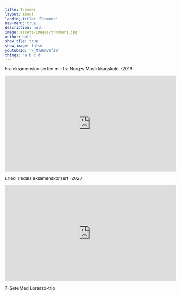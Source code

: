 ```yaml
---
title: Trommer
layout: about
landing-title: 'Trommer'
nav-menu: true
description: null
image: assets/images/trommer1.jpg
author: null
show_tile: true
show_image: false
youtubeId: '\_MTu6KVSf20'
things: 'a b c d'
---
```


Fra eksamenskonserten min fra Norges Musikkhøgskole. -2019

<iframe width="560" height="315" src="https://www.youtube.com/watch?v=xykuH1Dbrf8&t=19s" frameborder="0" allowfullscreen></iframe>

Erled Tredals eksamenskonsert -2020

<iframe width="560" height="315" src="https://www.youtube.com/watch?v=C_Qr_F3fJDI" frameborder="0" allowfullscreen></iframe>

7-Sete Med Lorenzo-trio

